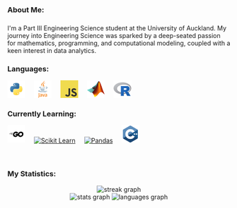 <h3 align="left">About Me:</h3>

###

<p align="left">
  I'm a Part III Engineering Science student at the University of Auckland. My journey into Engineering Science was sparked by a deep-seated passion for mathematics, programming, and computational modeling, coupled with a keen interest in data analytics.
</p>


<h3 align="left">Languages:</h3>

<div align="left">
  <a href="https://python.org" target="_blank"><img alt="Python" height="40" src="https://raw.githubusercontent.com/github/explore/80688e429a7d4ef2fca1e82350fe8e3517d3494d/topics/python/python.png"></a>
  <img width="12" />
  <a href="https://java.com" target="_blank"><img alt="Java" height="40" src="https://raw.githubusercontent.com/github/explore/5b3600551e122a3277c2c5368af2ad5725ffa9a1/topics/java/java.png"></a>
  <img width="12" />
  <a href="https://javascript.com" target="_blank"><img alt="Javascript" height="40" src="https://raw.githubusercontent.com/github/explore/80688e429a7d4ef2fca1e82350fe8e3517d3494d/topics/javascript/javascript.png"></a>
  <img width="12" />
  <a href="https://mathworks.com/products/matlab.html" target="_blank"><img alt="Matlab" height="40" src="https://raw.githubusercontent.com/github/explore/fb1413905cbb7f6639f234c4e2c933e69f484a4f/topics/matlab/matlab.png"></a>
  <img width="12" />
  <a href="https://www.r-project.org/" target="_blank"><img alt="R Language" height="40" src="https://raw.githubusercontent.com/github/explore/80688e429a7d4ef2fca1e82350fe8e3517d3494d/topics/r/r.png"></a>  
</div>

<h3 align="left">Currently Learning:</h3>
<div align="left">
    <a href="https://go.dev/" target="_blank"><img alt="Go" height="40" src="https://raw.githubusercontent.com/github/explore/ac0b33cc8936c152bc0dacf91436f8099a5413c9/topics/go/go.png"></a>
    <img width="12" />
    <a href="https://github.com/scikit-learn" target="_blank"><img alt="Scikit Learn" height="40" src="https://avatars.githubusercontent.com/u/365630?s=200&v=4"></a>
    <img width="12" />
    <a href="https://pandas.pydata.org/" target="_blank"><img alt="Pandas" height="40" src="https://avatars.githubusercontent.com/u/21206976?s=200&v=4"></a>
    <img width="12" />
    <a href="https://cplusplus.com/" target="_blank"><img alt="C++" height="40" src="https://raw.githubusercontent.com/github/explore/180320cffc25f4ed1bbdfd33d4db3a66eeeeb358/topics/cpp/cpp.png"></a>
</div>

<br>
<br>

<h3 align="left">My Statistics:</h3>

<div align="center">
  <img src="https://streak-stats.demolab.com?user=chriso345&locale=en&mode=daily&theme=github_dark_dimmed&hide_border=false&border_radius=5&order=3&bg_color=00000000" height="220" alt="streak graph"  />
</div>

<div align="center">
  <img src="https://github-readme-stats.vercel.app/api?username=chriso345&hide_title=false&hide_rank=false&show_icons=true&include_all_commits=true&count_private=true&disable_animations=false&locale=en&hide_border=true&order=1&theme=github_dark_dimmed&bg_color=00000000" height="150" alt="stats graph"  />
  <img src="https://github-readme-stats.vercel.app/api/top-langs?username=chriso345&locale=en&hide_title=false&layout=compact&card_width=320&langs_count=5&theme=github_dark_dimmed&hide_border=true&order=2&bg_color=00000000" height="150" alt="languages graph"  />
</div>
